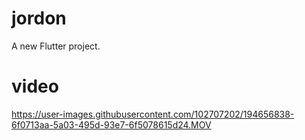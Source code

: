 # jordon

A new Flutter project.

# video 

https://user-images.githubusercontent.com/102707202/194656838-6f0713aa-5a03-495d-93e7-6f5078615d24.MOV
